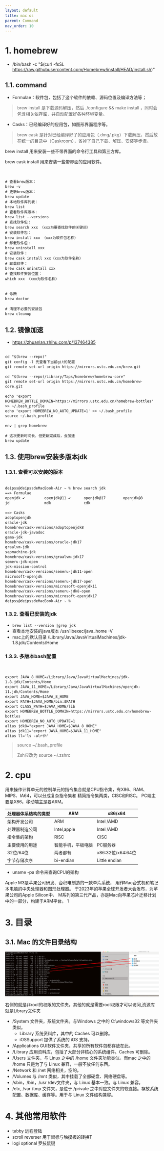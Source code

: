 ```yaml
---
layout: default
title: mac os
parent: Command
nav_order: 10
---
```


# 1. homebrew

- /bin/bash -c "$(curl -fsSL https://raw.githubusercontent.com/Homebrew/install/HEAD/install.sh)"

## 1.1. command

- Formulae：软件包，包括了这个软件的依赖、源码位置及编译方法等；

> brew install 是下载源码解压，然后 ./configure && make install ，同时会包含相关依存库，并自动配置好各种环境变量。

- Casks：已经编译好的应用包，如图形界面程序等。

> brew cask 是针对已经编译好了的应用包（.dmg/.pkg）下载解压，然后放在统一的目录中（Caskroom），省掉了自己下载、解压、安装等步骤。

brew install 用来安装一些不带界面的命令行工具和第三方库。

brew cask install 用来安装一些带界面的应用软件。

```shell


# 查看brew版本：
brew -v
# 更新brew版本：
brew update
# 本地软件库列表：
brew list
# 查看软件库版本：
brew list --versions
# 查找软件包：
brew search xxx （xxx为要查找软件的关键词）
# 安装软件包：
brew install xxx （xxx为软件包名称）
# 卸载软件包：
brew uninstall xxx
# 安装软件：
brew cask install xxx（xxx为软件名称）
# 卸载软件：
brew cask uninstall xxx
# 查找软件安装位置：
which xxx （xxx为软件名称）


# 诊断
brew doctor

# 清理不必要的安装包
brew cleanup

```

## 1.2. 镜像加速

- https://zhuanlan.zhihu.com/p/137464385

```shell

cd "$(brew --repo)"
git config -l 先查看下当前git的配置
git remote set-url origin https://mirrors.ustc.edu.cn/brew.git

cd "$(brew --repo)/Library/Taps/homebrew/homebrew-core"
git remote set-url origin https://mirrors.ustc.edu.cn/homebrew-core.git

echo 'export HOMEBREW_BOTTLE_DOMAIN=https://mirrors.ustc.edu.cn/homebrew-bottles' >> ~/.bash_profile
echo 'export HOMEBREW_NO_AUTO_UPDATE=1' >> ~/.bash_profile
source ~/.bash_profile

env | grep homebrew

# 这次更新时间长，但更新完成后，会加速
brew update 

```

## 1.3. 使用brew安装多版本jdk

### 1.3.1. 查看可以安装的版本

```shell

deipss@deipssdeMacBook-Air ~ % brew search jdk 
==> Formulae
openjdk ✔         openjdk@11 ✔      openjdk@17        openjdk@8         jd                mdk               cdk

==> Casks
adoptopenjdk                                                     oracle-jdk
homebrew/cask-versions/adoptopenjdk8                             oracle-jdk-javadoc
gama-jdk                                                         homebrew/cask-versions/oracle-jdk17
graalvm-jdk                                                      sapmachine-jdk
homebrew/cask-versions/graalvm-jdk17                             semeru-jdk-open
jdk-mission-control                                              homebrew/cask-versions/semeru-jdk11-open
microsoft-openjdk                                                homebrew/cask-versions/semeru-jdk17-open
homebrew/cask-versions/microsoft-openjdk11                       homebrew/cask-versions/semeru-jdk8-open
homebrew/cask-versions/microsoft-openjdk17
deipss@deipssdeMacBook-Air ~ % 
```

### 1.3.2. 查看已安装的jdk

- `brew list --version |grep jdk`
- 查看本地安装的java版本 /usr/libexec/java_home -V
- mac上的默认目录 /Library/Java/JavaVirtualMachines/jdk-1.8.jdk/Contents/Home

### 1.3.3. 多版本bash配置


```shell


export JAVA_8_HOME=/Library/Java/JavaVirtualMachines/jdk-1.8.jdk/Contents/Home
export JAVA_11_HOME=/Library/Java/JavaVirtualMachines/openjdk-11.jdk/Contents/Home
export JAVA_HOME=$JAVA_8_HOME
export PATH=$JAVA_HOME/bin:$PATH
export CLASS_PATH=$JAVA_HOME/lib
export HOMEBREW_BOTTLE_DOMAIN=https://mirrors.ustc.edu.cn/homebrew-bottles
export HOMEBREW_NO_AUTO_UPDATE=1
alias jdk8="export JAVA_HOME=$JAVA_8_HOME"
alias jdk11="export JAVA_HOME=$JAVA_11_HOME"
alias ll='ls -alrth'

```
> source ~/.bash_profile
> 
> Zsh应改为 source ~/.zshrc

# 2. cpu

用来操作计算单元的控制单元的指令集合就是CPU指令集，有X86、RAM、MIPS、IA64，可以分成复杂指令集和
精简指令集两类，CISC和RISC。
PC端主要是X86，移动端主是要ARM。

| 处理器体系结构的类型 | ARM          | x86/x64         |
|------------|--------------|-----------------|
| 架构开发公司	    | ARM	         | Intel /AMD      |
| 处理器制造公司	   | Intel,apple	 | Intel /AMD      |
| 指令集的架构	    | RISC	        | CISC            |
| 主要使用的用途	   | 智能手机，平板电脑	   | PC服务器           |
| 32位/64位	   | 两者都有	        | x86:32位/x64:64位 |
| 字节存储次序	    | bi-endian	   | Little endian   |

- uname -pa 命令来查询CPU的架构

Apple M3是苹果公司研发、台积电制造的一款单片系统，
用作Mac台式机和笔记本电脑的中央处理器和图形处理器。
于2023年的苹果全球开发者大会发布，为苹果公司的Apple Silicon中、
M系列的第三代产品，亦是Mac向苹果芯片迁移计划中的一部分，构建于ARM平台。
1
# 3. 目录

## 3.1. Mac 的文件目录结构

![mac_file.png](img%2Fmac_file.png)

右侧的就是非root的权限的文件夹，其他的就是需要root权限才可以访问,资源库就是Library文件夹

- /System 文件夹，系统文件夹。与Windows 之中的 C:\windows32 等文件夹类似。
    - Library 系统资料库，其中的 Caches 可以删除。
    - iOSSupport 提供了系统的 iOS 支持。
- /Applications GUI软件文件夹，共享的所有软件包都存放在此。
- /Library 应用资料库，包括了大部分非核心的系统组件。Caches 可删除。
- /Users 文件夹，与 Linux 之中的 /home 文件夹功能类似。而mac 之中的 /home 只是为了与 Linux 兼容，一般不放任何东西。
- /Network 和 /net 网络相关，空的。
- /Volumes 与 /mnt 类似，其中挂载了全部硬盘、网络硬盘等。
- /sbin，/bin，/usr /dev文件夹，与 Linux 基本一致。与 Linux 兼容。
- /etc, /var /tmp 文件夹，是位于 /private 之中对应文件夹的软连接。存放系统配置、数据库、缓存等。用于与 Linux 文件结构兼容。

# 4. 其他常用软件

- tabby 远程登陆
- scroll reverser 用于鼠标与触摸板的转换T
- logi optional 罗技鼠键

